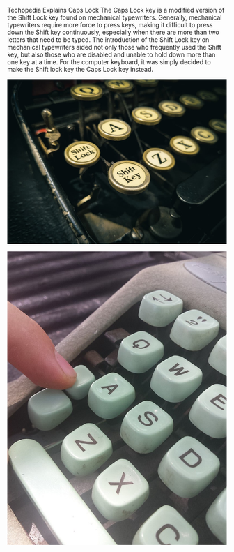 



Techopedia Explains Caps Lock
The Caps Lock key is a modified version of the Shift Lock key found on mechanical typewriters. Generally, mechanical typewriters require more force to press keys, making it difficult to press down the Shift key continuously, especially when there are more than two letters that need to be typed.
The introduction of the Shift Lock key on mechanical typewriters aided not only those who frequently used the Shift key, but also those who are disabled and unable to hold down more than one key at a time. For the computer keyboard, it was simply decided to make the Shift lock key the Caps Lock key instead.


![caps keyboard](https://raw.githubusercontent.com/wangtiejun001/images_markdown/master/uPic/photo-1641985896779-b8194c41e525.jpg)



![key 2](https://raw.githubusercontent.com/wangtiejun001/images_markdown/master/uPic/800px-Depressing_caps_lock.jpg)



